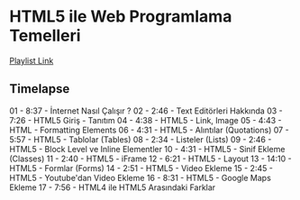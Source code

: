 # HTML5 ile Web Programlama Temelleri

[Playlist Link](https://www.youtube.com/playlist?list=PLqrGn5CSpZ-dndAaQvLXf8fgp-XB3OM_f)

## Timelapse
01 - 8:37 - İnternet Nasıl Çalışır ?
02 - 2:46 - Text Editörleri Hakkında
03 - 7:26 - HTML5 Giriş - Tanıtım
04 - 4:38 - HTML5 - Link, Image
05 - 4:43 - HTML - Formatting Elements
06 - 4:31 - HTML5 - Alıntılar (Quotations)
07 - 5:57 - HTML5 - Tablolar (Tables)
08 - 2:34 - Listeler (Lists)
09 - 2:46 - HTML5 - Block Level ve Inline Elementler
10 - 4:31 - HTML5 - Sinif Ekleme (Classes)
11 - 2:40 - HTML5 - iFrame
12 - 6:21 - HTML5 - Layout
13 - 14:10 - HTML5 - Formlar (Forms)
14 - 2:51 - HTML5 - Video Ekleme
15 - 2:45 - HTML5 - Youtube'dan Video Ekleme
16 - 8:31 - HTML5 - Google Maps Ekleme
17 - 7:56 - HTML4 ile HTML5 Arasındaki Farklar